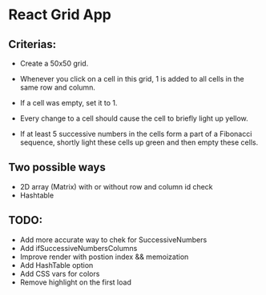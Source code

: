 # React Grid App

## Criterias: 

- Create a 50x50 grid.

- Whenever you click on a cell in this grid, 1 is added to all cells in the same row and column.

- If a cell was empty, set it to 1. 

- Every change to a cell should cause the cell to briefly light up yellow.

- If at least 5 successive numbers in the cells form a part of a Fibonacci sequence, shortly light these cells up green and then empty these cells.

## Two possible ways

- 2D array (Matrix) with or without row and column id check
- Hashtable

## TODO:

- Add more accurate way to chek for SuccessiveNumbers
- Add ifSuccessiveNumbersColumns
- Improve render with postion index && memoization
- Add HashTable option
- Add CSS vars for colors
- Remove highlight on the first load

